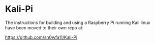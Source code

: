# Kali-Pi

The instructions for building and using a Raspberry Pi running Kali linux have been moved to their own repo at:

https://github.com/sn0wfa11/Kali-Pi
